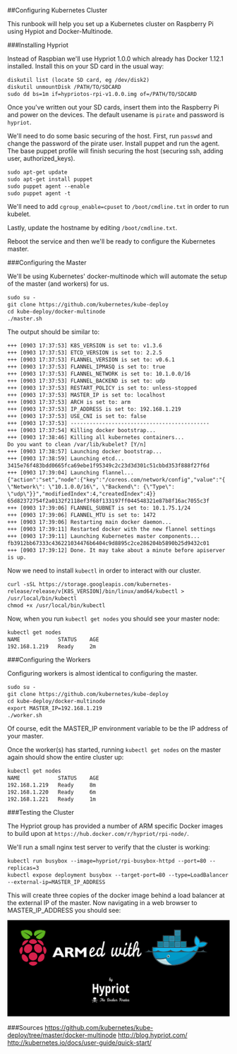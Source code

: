 ##Configuring Kubernetes Cluster

This runbook will help you set up a Kubernetes cluster on Raspberry Pi using Hypiot and Docker-Multinode.

###Installing Hypriot

Instead of Raspbian we'll use Hypriot 1.0.0 which already has Docker 1.12.1 installed. Install this on your SD card in the usual way:

```
diskutil list (locate SD card, eg /dev/disk2)
diskutil unmountDisk /PATH/TO/SDCARD
sudo dd bs=1m if=hypriotos-rpi-v1.0.0.img of=/PATH/TO/SDCARD
```

Once you've written out your SD cards, insert them into the Raspberry Pi and power on the devices. The default usename is `pirate` and password is `hypriot`.

We'll need to do some basic securing of the host. First, run `passwd` and change the password of the pirate user. Install puppet and run the agent. The base puppet profile will finish securing the host (securing ssh, adding user, authorized_keys).

```
sudo apt-get update
sudo apt-get install puppet
sudo puppet agent --enable
sudo puppet agent -t
```

We'll need to add `cgroup_enable=cpuset` to `/boot/cmdline.txt` in order to run kubelet.

Lastly, update the hostname by editing `/boot/cmdline.txt`.

Reboot the service and then we'll be ready to configure the Kubernetes master.

###Configuring the Master

We'll be using Kubernetes' docker-multinode which will automate the setup of the master (and workers) for us.

```
sudo su -
git clone https://github.com/kubernetes/kube-deploy
cd kube-deploy/docker-multinode
./master.sh
```

The output should be similar to:

```
+++ [0903 17:37:53] K8S_VERSION is set to: v1.3.6
+++ [0903 17:37:53] ETCD_VERSION is set to: 2.2.5
+++ [0903 17:37:53] FLANNEL_VERSION is set to: v0.6.1
+++ [0903 17:37:53] FLANNEL_IPMASQ is set to: true
+++ [0903 17:37:53] FLANNEL_NETWORK is set to: 10.1.0.0/16
+++ [0903 17:37:53] FLANNEL_BACKEND is set to: udp
+++ [0903 17:37:53] RESTART_POLICY is set to: unless-stopped
+++ [0903 17:37:53] MASTER_IP is set to: localhost
+++ [0903 17:37:53] ARCH is set to: arm
+++ [0903 17:37:53] IP_ADDRESS is set to: 192.168.1.219
+++ [0903 17:37:53] USE_CNI is set to: false
+++ [0903 17:37:53] --------------------------------------------
+++ [0903 17:37:54] Killing docker bootstrap...
+++ [0903 17:38:46] Killing all kubernetes containers...
Do you want to clean /var/lib/kubelet? [Y/n]
+++ [0903 17:38:57] Launching docker bootstrap...
+++ [0903 17:38:59] Launching etcd...
3415e76f483bdd0665fca69ebe1f95349c2c23d3d301c51cbbd353f888f27f6d
+++ [0903 17:39:04] Launching flannel...
{"action":"set","node":{"key":"/coreos.com/network/config","value":"{ \"Network\": \"10.1.0.0/16\", \"Backend\": {\"Type\": \"udp\"}}","modifiedIndex":4,"createdIndex":4}}
65d82372754f2a0132f2118ef3f68f133197ff044548321e87b8f16ac7055c3f
+++ [0903 17:39:06] FLANNEL_SUBNET is set to: 10.1.75.1/24
+++ [0903 17:39:06] FLANNEL_MTU is set to: 1472
+++ [0903 17:39:06] Restarting main docker daemon...
+++ [0903 17:39:11] Restarted docker with the new flannel settings
+++ [0903 17:39:11] Launching Kubernetes master components...
fb3912bb67333c436221034476b6404c9d8895c2ce286204b5890b25d9432c01
+++ [0903 17:39:12] Done. It may take about a minute before apiserver is up.
```

Now we need to install `kubectl` in order to interact with our cluster.

```
curl -sSL https://storage.googleapis.com/kubernetes-release/release/v[K8S_VERSION]/bin/linux/amd64/kubectl > /usr/local/bin/kubectl
chmod +x /usr/local/bin/kubectl
```

Now, when you run `kubectl get nodes` you should see your master node:

```
kubectl get nodes
NAME            STATUS    AGE
192.168.1.219   Ready     2m
```

###Configuring the Workers

Configuring workers is almost identical to configuring the master.

```
sudo su -
git clone https://github.com/kubernetes/kube-deploy
cd kube-deploy/docker-multinode
export MASTER_IP=192.168.1.219
./worker.sh
```
Of course, edit the MASTER_IP environment variable to be the IP address of your master.

Once the worker(s) has started, running `kubectl get nodes` on the master again should show the entire cluster up:

```
kubectl get nodes
NAME            STATUS    AGE
192.168.1.219   Ready     8m
192.168.1.220   Ready     6m
192.168.1.221   Ready     1m
```

###Testing the Cluster

The Hypriot group has provided a number of ARM specific Docker images to build upon at `https://hub.docker.com/r/hypriot/rpi-node/`.

We'll run a small nginx test server to verify that the cluster is working:

```
kubectl run busybox --image=hypriot/rpi-busybox-httpd --port=80 --replicas=3
kubectl expose deployment busybox --target-port=80 --type=LoadBalancer --external-ip=MASTER_IP_ADDRESS
```

This will create three copies of the docker image behind a load balancer at the external IP of the master. Now navigating in a web browser to MASTER_IP_ADDRESS you should see:

![images/hypriot.png](images/hypriot.png)


###Sources
https://github.com/kubernetes/kube-deploy/tree/master/docker-multinode
http://blog.hypriot.com/
http://kubernetes.io/docs/user-guide/quick-start/